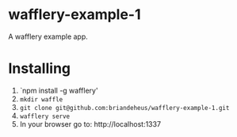 wafflery-example-1
==================

A wafflery example app.

# Installing
1. `npm install -g wafflery'
2. `mkdir waffle`
3. `git clone git@github.com:briandeheus/wafflery-example-1.git`
4. `wafflery serve`
5. In your browser go to: http://localhost:1337
